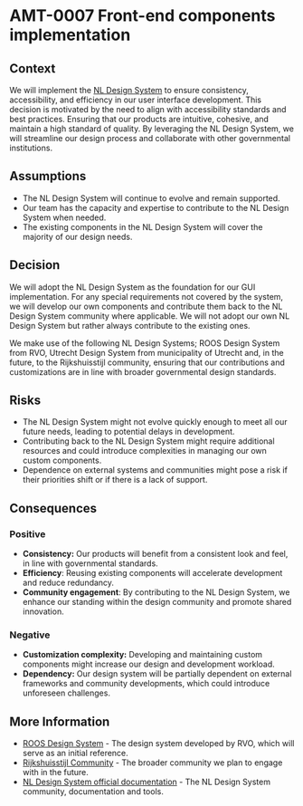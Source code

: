 # AMT-0007 Front-end components implementation

## Context

We will implement the [NL Design System](https://nldesignsystem.nl) to ensure consistency, accessibility,
and efficiency in our user interface development. This decision is motivated by the need
to align with accessibility standards and best practices. Ensuring that our products are intuitive,
cohesive, and maintain a high standard of quality. By leveraging the NL Design System,
we will streamline our design process and collaborate with other governmental institutions.

## Assumptions

* The NL Design System will continue to evolve and remain supported.
* Our team has the capacity and expertise to contribute to the NL Design System when needed.
* The existing components in the NL Design System will cover the majority of our design needs.

## Decision

We will adopt the NL Design System as the foundation for our GUI implementation.
For any special requirements not covered by the system, we will develop our own components and
contribute them back to the NL Design System community where applicable. We will not adopt our
own NL Design System but rather always contribute to the existing ones.

We make use of the following NL Design Systems; ROOS Design System from RVO, Utrecht Design System
from municipality of Utrecht and, in the future, to the Rijkshuisstijl community, ensuring that our
contributions and customizations are in line with broader governmental design standards.

## Risks

* The NL Design System might not evolve quickly enough to meet all our future needs,
  leading to potential delays in development.
* Contributing back to the NL Design System might require additional resources and
  could introduce complexities in managing our own custom components.
* Dependence on external systems and communities might pose a risk if their priorities
  shift or if there is a lack of support.

## Consequences

### Positive

* **Consistency:** Our products will benefit from a consistent look and feel,
  in line with governmental standards.
* **Efficiency**: Reusing existing components will accelerate development and reduce redundancy.
* **Community engagement**: By contributing to the NL Design System, we enhance our standing within
  the design community and promote shared innovation.

### Negative

* **Customization complexity:** Developing and maintaining custom components might increase our design and
development workload.
* **Dependency:** Our design system will be partially dependent on external frameworks and community
 developments, which could introduce unforeseen challenges.

## More Information

* [ROOS Design System](https://nl-design-system.github.io/rvo/docs/) - The design system developed by RVO,
  which will serve as an initial reference.
* [Rijkshuisstijl Community](https://github.com/nl-design-system/rijkshuisstijl-community) - The broader
  community we plan to engage with in the future.
* [NL Design System official documentation](https://nldesignsystem.nl/) - The NL Design System community, documentation
  and tools.
